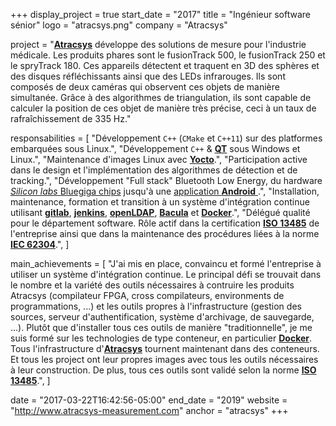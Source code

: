 +++
display_project = true
start_date = "2017"
title = "Ingénieur software sénior"
logo = "atracsys.png"
company = "Atracsys"

project = "[**Atracsys**](https://www.atracsys-measurement.com/) développe des solutions de mesure pour l'industrie médicale. Les produits phares sont le fusionTrack 500, le fusionTrack 250 et le spryTrack 180. Ces appareils détectent et traquent en 3D des sphères et des disques réfléchissants ainsi que des LEDs infrarouges. Ils sont composés de deux caméras qui observent ces objets de manière simultanée. Grâce à des algorithmes de triangulation, ils sont capable de calculer la position de ces objet de manière très précise, ceci à un taux de rafraîchissement de 335 Hz."

responsabilities = [
  "Développement `C++` (`CMake` et `C++11`) sur des platformes embarquées sous Linux.",
  "Développement `C++` & [**QT**](https://www.qt.io/) sous Windows et Linux.",
  "Maintenance d'images Linux avec [**Yocto**](https://www.yoctoproject.org/).",
  "Participation active dans le design et l'implémentation des algorithmes de détection et de tracking.",
  "Développement \"Full stack\" Bluetooth Low Energy, du hardware [*Silicon labs* Bluegiga chips](https://www.silabs.com/products/development-tools/software/bluegiga-bluetooth-smart-software-stack) jusqu'à une [application **Android** ](https://play.google.com/store/apps/details?id=com.atracsys.sprytrackdemo).",
  "Installation, maintenance, formation et transition à un système d'intégration continue utilisant [**gitlab**](https://about.gitlab.com/community/), [**jenkins**](https://jenkins.io/), [**openLDAP**](https://www.openldap.org/), [**Bacula**](https://blog.bacula.org/) et [**Docker**](https://www.docker.com/).",
  "Délégué qualité pour le département software. Rôle actif dans la certification [**ISO 13485**](https://www.iso.org/standard/59752.html) de l'entreprise ainsi que dans la maintenance des procédures liées à la norme [**IEC 62304**](https://en.wikipedia.org/wiki/IEC_62304).",
]

main_achievements = [
  "J'ai mis en place, convaincu et formé l'entreprise à utiliser un système d'intégration continue. Le principal défi se trouvait dans le nombre et la variété des outils nécessaires à contruire les produits Atracsys (compilateur FPGA, cross compilateurs, environments de programmations, ...) et les outils propres à l'infrastructure (gestion des sources, serveur d'authentification, système d'archivage, de sauvegarde, ...). Plutôt que d'installer tous ces outils de manière \"traditionnelle\", je me suis formé sur les technologies de type conteneur, en particulier [**Docker**](https://www.docker.com/). Tous l'infrastructure d'[**Atracsys**](https://www.atracsys-measurement.com/) tournent maintenant dans des conteneurs. Et tous les project ont leur propres images avec tous les outils nécessaires à leur construction. De plus, tous ces outils sont validé selon la norme [**ISO 13485**](https://www.iso.org/standard/59752.html).",
]

date = "2017-03-22T16:42:56-05:00"
end_date = "2019"
website = "http://www.atracsys-measurement.com"
anchor = "atracsys"
+++

